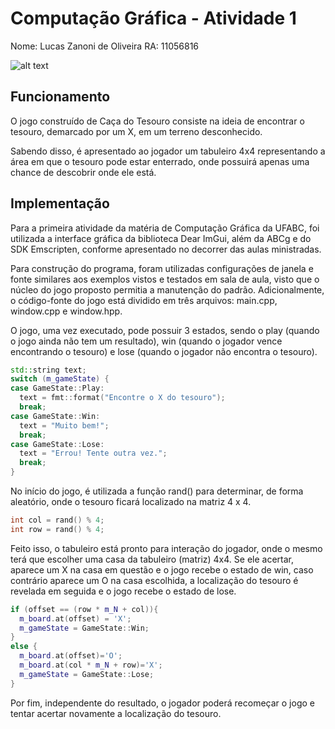 # Computação Gráfica - Atividade 1

Nome: Lucas Zanoni de Oliveira
RA: 11056816

![alt text](https://www.nattrip.com.br/wp-content/uploads/2017/07/team-building-caca-ao-tesouro-01-1500x430.jpg)

## Funcionamento

O jogo construído de Caça do Tesouro consiste na ideia de encontrar o tesouro, demarcado por um X, em um terreno desconhecido. 

Sabendo disso, é apresentado ao jogador um tabuleiro 4x4 representando a área em que o tesouro pode estar enterrado, onde possuirá apenas uma chance de descobrir onde ele está.

## Implementação

Para a primeira atividade da matéria de Computação Gráfica da UFABC, foi utilizada a interface gráfica da biblioteca Dear ImGui, além da ABCg e do SDK Emscripten, conforme apresentado no decorrer das aulas ministradas.

Para construção do programa, foram utilizadas configurações de janela e fonte similares aos exemplos vistos e testados em sala de aula, visto que o núcleo do jogo proposto permitia a manutenção do padrão. Adicionalmente, o código-fonte do jogo está dividido em três arquivos: main.cpp, window.cpp e window.hpp.

O jogo, uma vez executado, pode possuir 3 estados, sendo o play (quando o jogo ainda não tem um resultado), win (quando o jogador vence encontrando o tesouro) e lose (quando o jogador não encontra o tesouro).

```c++
std::string text;
switch (m_gameState) {
case GameState::Play:
  text = fmt::format("Encontre o X do tesouro");
  break;
case GameState::Win:
  text = "Muito bem!";
  break;
case GameState::Lose:
  text = "Errou! Tente outra vez.";
  break;
}
```

No início do jogo, é utilizada a função rand() para determinar, de forma aleatório, onde o tesouro ficará localizado na matriz 4 x 4.

```c++
int col = rand() % 4;
int row = rand() % 4;
```

Feito isso, o tabuleiro está pronto para interação do jogador, onde o mesmo terá que escolher uma casa da tabuleiro (matriz) 4x4. Se ele acertar, aparece um X na casa em questão e o jogo recebe o estado de win, caso contrário aparece um O na casa escolhida, a localização do tesouro é revelada em seguida e o jogo recebe o estado de lose.

```c++
if (offset == (row * m_N + col)){
  m_board.at(offset) = 'X';
  m_gameState = GameState::Win;
}
else {
  m_board.at(offset)='O';
  m_board.at(col * m_N + row)='X';
  m_gameState = GameState::Lose;
}
```

Por fim, independente do resultado, o jogador poderá recomeçar o jogo e tentar acertar novamente a localização do tesouro.
